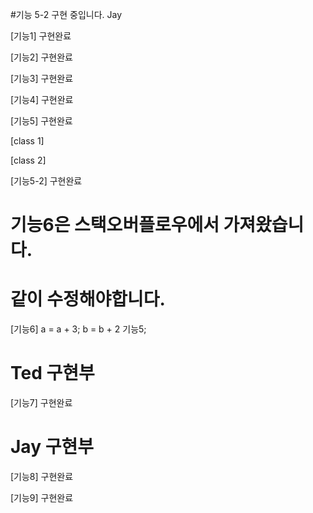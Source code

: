 #기능 5-2 구현 중입니다. Jay

[기능1]
구현완료

[기능2]
구현완료

[기능3]
구현완료

[기능4]
구현완료

[기능5]
구현완료

[class 1]

[class 2]

[기능5-2]
구현완료

# 기능6은 스택오버플로우에서 가져왔습니다.
# 같이 수정해야합니다.
[기능6]
a = a + 3; b = b + 2 기능5;

# Ted 구현부
[기능7]
구현완료
# Jay 구현부
[기능8]
구현완료

[기능9]
구현완료
